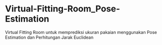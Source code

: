 # Virtual-Fitting-Room_Pose-Estimation
Virtual Fitting Room untuk memprediksi ukuran pakaian menggunakan Pose Estimation dan Perhitungan Jarak Euclidean
